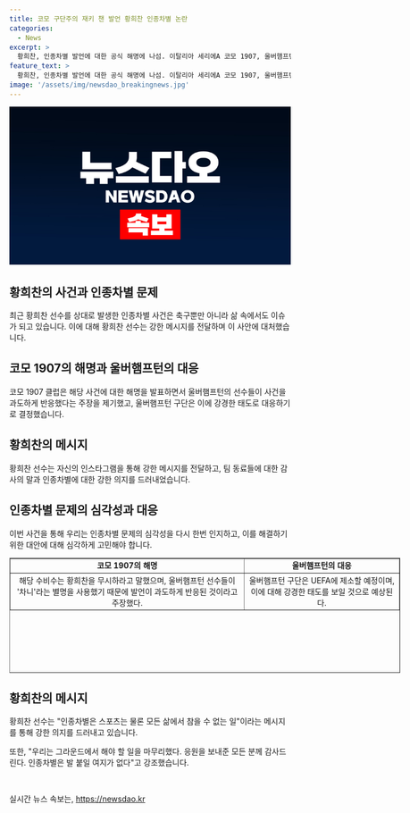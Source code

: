 ```yaml
---
title: 코모 구단주의 재키 챈 발언 황희찬 인종차별 논란
categories:
  - News
excerpt: >
  황희찬, 인종차별 발언에 대한 공식 해명에 나섬. 이탈리아 세리에A 코모 1907, 울버햄프턴 선수들의 과도한 반응 지적. 황희찬은 인종차별은 스포츠는 물론 모든 삶에서 참을 수 없는 일이라며 팀 동료들에 감사 표시. UEFA에 제소, 강인한 대응. U-20 대표팀의 주장이자 프리미어리그 소속팀 울버햄프턴의 주전 선수인 황희찬이 인종차별 발언에 대한 공식 해명에 나서며 논란이 확산되고 있다.
feature_text: >
  황희찬, 인종차별 발언에 대한 공식 해명에 나섬. 이탈리아 세리에A 코모 1907, 울버햄프턴 선수들의 과도한 반응 지적. 황희찬은 인종차별은 스포츠는 물론 모든 삶에서 참을 수 없는 일이라며 팀 동료들에 감사 표시. UEFA에 제소, 강인한 대응. U-20 대표팀의 주장이자 프리미어리그 소속팀 울버햄프턴의 주전 선수인 황희찬이 인종차별 발언에 대한 공식 해명에 나서며 논란이 확산되고 있다.
image: '/assets/img/newsdao_breakingnews.jpg'
---
```


<p><img src="/assets/img/newsdao_breakingnews.jpg" alt="implanttips 속보" /></p>

<h2 data-ke-size="size26">황희찬의 사건과 인종차별 문제</h2>

<p data-ke-size="size16">최근 황희찬 선수를 상대로 발생한 인종차별 사건은 축구뿐만 아니라 삶 속에서도 이슈가 되고 있습니다. 이에 대해 황희찬 선수는 강한 메시지를 전달하며 이 사안에 대처했습니다.</p>

<h2 data-ke-size="size26">코모 1907의 해명과 울버햄프턴의 대응</h2>

<p data-ke-size="size16">코모 1907 클럽은 해당 사건에 대한 해명을 발표하면서 울버햄프턴의 선수들이 사건을 과도하게 반응했다는 주장을 제기했고, 울버햄프턴 구단은 이에 강경한 태도로 대응하기로 결정했습니다.</p>

<h2 data-ke-size="size26">황희찬의 메시지</h2>

<p data-ke-size="size16">황희찬 선수는 자신의 인스타그램을 통해 강한 메시지를 전달하고, 팀 동료들에 대한 감사의 말과 인종차별에 대한 강한 의지를 드러내었습니다.</p>

<h2 data-ke-size="size26">인종차별 문제의 심각성과 대응</h2>

<p data-ke-size="size16">이번 사건을 통해 우리는 인종차별 문제의 심각성을 다시 한번 인지하고, 이를 해결하기 위한 대안에 대해 심각하게 고민해야 합니다.</p>

<table style="width: 700px; height: 206px;" border="1">
<tbody>
<tr>
<td style="text-align: center; height: 17px;"><b>코모 1907의 해명</b></td>
<td style="text-align: center; height: 17px;"><b>울버햄프턴의 대응</b></td>
</tr>
<tr>
<td style="text-align: center; height: 17px;">해당 수비수는 황희찬을 무시하라고 말했으며, 울버햄프턴 선수들이 '차니'라는 별명을 사용했기 때문에 발언이 과도하게 반응된 것이라고 주장했다.</td>
<td style="text-align: center; height: 17px;">울버햄프턴 구단은 UEFA에 제소할 예정이며, 이에 대해 강경한 태도를 보일 것으로 예상된다.</td>
</tr>
</tbody>
</table>

<h2 data-ke-size="size26">황희찬의 메시지</h2>

<p data-ke-size="size16">황희찬 선수는 "인종차별은 스포츠는 물론 모든 삶에서 참을 수 없는 일"이라는 메시지를 통해 강한 의지를 드러내고 있습니다.</p>

<p data-ke-size="size16">또한, "우리는 그라운드에서 해야 할 일을 마무리했다. 응원을 보내준 모든 분께 감사드린다. 인종차별은 발 붙일 여지가 없다"고 강조했습니다.</p>

<p data-ke-size="size16">&nbsp;</p>
실시간 뉴스 속보는, <a href="https://newsdao.kr" rel="dofollow">https://newsdao.kr</a>


